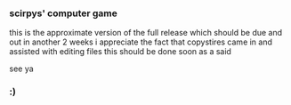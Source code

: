 ### scirpys' computer game ###

this is the approximate version of the full release which should be due and out in another 2 weeks
i appreciate the fact that copystires came in and assisted with editing files
this should be done soon as a said

see ya

### :) ####
